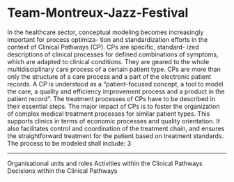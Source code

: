 # Team-Montreux-Jazz-Festival

In the healthcare sector, conceptual modeling becomes increasingly important for process optimiza- tion and standardization efforts in the context of Clinical Pathways (CP). CPs are specific, standard- ized descriptions of clinical processes for defined combinations of symptoms, which are adapted to
clinical conditions. They are geared to the whole multidisciplinary care process of a certain patient type. CPs are more than only the structure of a care process and a part of the electronic patient records. A CP is understood as a “patient-focused concept, a tool to model the care, a quality and efficiency improvement process and a product in the patient record”.
The treatment processes of CPs have to be described in their essential steps. The major impact of CPs is to foster the organization of complex medical treatment processes for similar patient types. This supports clinics in terms of economic processes and quality orientation. It also facilitates control and coordination of the treatment chain, and ensures the straightforward treatment for the patient based on treatment standards.
The process to be modeled shall include:
 3
- - -
Organisational units and roles Activities within the Clinical Pathways Decisions within the Clinical Pathways
